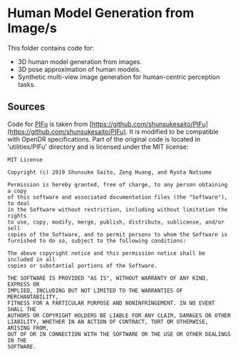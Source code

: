 # Human Model Generation from Image/s

This folder contains code for:
*  3D human model generation from images.
*  3D pose approximation of human models.
*  Synthetic multi-view image generation for human-centric perception tasks.

## Sources

Code for [PIFu](https://arxiv.org/abs/1905.05172) is taken from [https://github.com/shunsukesaito/PIFu](https://github.com/shunsukesaito/PIFu). It is modified to be compatible with OpenDR specifications. Part of the original code is located in 'utilities/PIFu' directory and is licensed under the MIT license:
```
MIT License

Copyright (c) 2019 Shunsuke Saito, Zeng Huang, and Ryota Natsume

Permission is hereby granted, free of charge, to any person obtaining a copy
of this software and associated documentation files (the "Software"), to deal
in the Software without restriction, including without limitation the rights
to use, copy, modify, merge, publish, distribute, sublicense, and/or sell
copies of the Software, and to permit persons to whom the Software is
furnished to do so, subject to the following conditions:

The above copyright notice and this permission notice shall be included in all
copies or substantial portions of the Software.

THE SOFTWARE IS PROVIDED "AS IS", WITHOUT WARRANTY OF ANY KIND, EXPRESS OR
IMPLIED, INCLUDING BUT NOT LIMITED TO THE WARRANTIES OF MERCHANTABILITY,
FITNESS FOR A PARTICULAR PURPOSE AND NONINFRINGEMENT. IN NO EVENT SHALL THE
AUTHORS OR COPYRIGHT HOLDERS BE LIABLE FOR ANY CLAIM, DAMAGES OR OTHER
LIABILITY, WHETHER IN AN ACTION OF CONTRACT, TORT OR OTHERWISE, ARISING FROM,
OUT OF OR IN CONNECTION WITH THE SOFTWARE OR THE USE OR OTHER DEALINGS IN THE
SOFTWARE.

```
